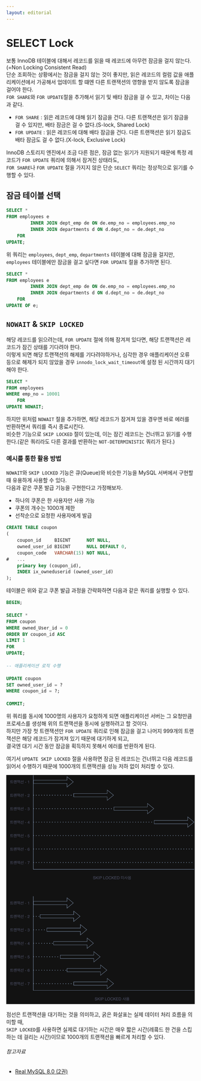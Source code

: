 ```yaml
---
layout: editorial
---
```


# SELECT Lock

보통 InnoDB 테이블에 대해서 레코드를 읽을 때 레코드에 아무런 잠금을 걸지 않는다.(=Non Locking Consistent Read)  
단순 조회하는 상황에서는 잠금을 걸지 않는 것이 좋지만, 읽은 레코드의 컬럼 값을 애플리케이션에서 가공해서 업데이트 할 떄엔 다른 트랜잭션의 영향을 받지 않도록 잠금을 걸어야 한다.  
`FOR SHARE`와 `FOR UPDATE`절을 추가해서 읽기 및 배타 잠금을 걸 수 있고, 차이는 다음과 같다.

- `FOR SHARE` : 읽은 레코드에 대해 읽기 잠금을 건다. 다른 트랜잭션은 읽기 잠금을 걸 수 있지만, 배타 잠금은 걸 수 없다.(S-lock, Shared Lock)
- `FOR UPDATE` : 읽은 레코드에 대해 배타 잠금을 건다. 다른 트랜잭션은 읽기 잠금도 배타 잠금도 걸 수 없다.(X-lock, Exclusive Lock)

InnoDB 스토리지 엔진에서 조금 다른 점은, 잠금 없는 읽기가 지원되기 때문에 특정 레코드가 `FOR UPDATE` 쿼리에 의해서 잠겨진 상태라도,  
`FOR SHARE`나 `FOR UPDATE` 절을 가지지 않은 단순 `SELECT` 쿼리는 정상적으로 읽기를 수행할 수 있다.

## 잠금 테이블 선택

```sql
SELECT *
FROM employees e
         INNER JOIN dept_emp de ON de.emp_no = employees.emp_no
         INNER JOIN departments d ON d.dept_no = de.dept_no
    FOR
UPDATE;
```

위 쿼리는 `employees`, `dept_emp`, `departments` 테이블에 대해 잠금을 걸지만, `employees` 테이블에만 잠금을 걸고 싶다면 `FOR UPDATE` 절을 추가하면 된다.

```sql
SELECT *
FROM employees e
         INNER JOIN dept_emp de ON de.emp_no = employees.emp_no
         INNER JOIN departments d ON d.dept_no = de.dept_no
    FOR
UPDATE OF e;
```

## `NOWAIT` & `SKIP LOCKED`

해당 레코드를 읽으려는데, `FOR UPDATE` 절에 의해 잠겨져 있다면, 해당 트랜잭션은 레코드가 잠긴 상태를 기다려야 한다.  
이렇게 되면 해당 트랜잭션의 해제를 기다려야하거나, 심각한 경우 애플리케이션 오류 등으로 해제가 되지 않았을 경우 `innodo_lock_wait_timeout`에 설정 된 시간까지 대기해야 한다.

```sql
SELECT *
FROM employees
WHERE emp_no = 10001
    FOR
UPDATE NOWAIT;
```

하지만 위처럼 `NOWAIT` 절을 추가하면, 해당 레코드가 잠겨져 있을 경우엔 바로 에러를 반환하면서 쿼리를 즉시 종료시킨다.  
비슷한 기능으로 `SKIP LOCKED` 절이 있는데, 이는 잠긴 레코드는 건너뛰고 읽기를 수행한다.(같은 쿼리라도 다른 결과를 반환하는 `NOT-DETERMINISTIC` 쿼리가 된다.)

### 예시를 통한 활용 방법

`NOWAIT`와 `SKIP LOCKED` 기능은 큐(Queue)와 비슷한 기능을 MySQL 서버에서 구현할 때 유용하게 사용할 수 있다.  
다음과 같은 쿠폰 발급 기능을 구현한다고 가정해보자.

- 하나의 쿠폰은 한 사용자만 사용 가능
- 쿠폰의 개수는 1000개 제한
- 선착순으로 요청한 사용자에게 발급

```sql
CREATE TABLE coupon
(
    coupon_id     BIGINT      NOT NULL,
    owned_user_id BIGINT      NULL DEFAULT 0,
    coupon_code   VARCHAR(15) NOT NULL,
#   ...
    primary key (coupon_id),
    INDEX ix_owneduserid (owned_user_id)
);
```

테이블은 위와 같고 쿠폰 발급 과정을 간략화하면 다음과 같은 쿼리를 실행할 수 있다.

```sql
BEGIN;

SELECT *
FROM coupon
WHERE owned_User_id = 0
ORDER BY coupon_id ASC
LIMIT 1
FOR
UPDATE;

-- 애플리케이션 로직 수행

UPDATE coupon
SET owned_user_id = ?
WHERE coupon_id = ?;

COMMIT;
```

위 쿼리를 동시에 1000명의 사용자가 요청하게 되면 애플리케이션 서버는 그 요청만큼 프로세스를 생성해 위의 트랜잭션을 동시에 실행하려고 할 것이다.  
하지만 가장 첫 트랜잭션만 `FOR UPDATE` 쿼리로 인해 잠금을 걸고 나머지 999개의 트랜잭션은 해당 레코드가 잠겨져 있기 때문에 대기하게 되고,  
결국엔 대기 시간 동안 잠금을 획득하지 못해서 에러를 반환하게 된다.

여기서 `UPDATE SKIP LOCKED` 절을 사용하면 잠금 된 레코드는 건너뛰고 다음 레코드를 읽어서 수행하기 때문에 1000개의 트랜잭션을 성능 저하 없이 처리할 수 있다.

![Skip Locked 사용에 따른 트랜잭션 대기](image/skip-locked.png)

점선은 트랜잭션을 대기하는 것을 의미하고, 굵은 화살표는 실제 데이터 처리 흐름을 의미할 때,  
`SKIP LOCKED`를 사용하면 실제로 대기하는 시간은 매우 짧은 시간(레콬드 한 건을 스킵하는 데 걸리는 시간)이므로 1000개의 트랜잭션을 빠르게 처리할 수 있다.

###### 참고자료

- [Real MySQL 8.0 (2권)](https://kobic.net/book/bookInfo/view.do?isbn=9791158392727)
